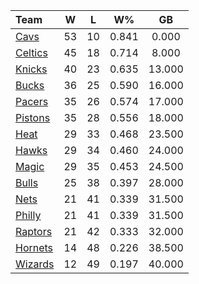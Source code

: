 | Team                            |  W  |  L  |  W%   |   GB   |
|:--------------------------------|:---:|:---:|:-----:|:------:|
| [Cavs](/r/clevelandcavs)        | 53  | 10  | 0.841 | 0.000  |
| [Celtics](/r/bostonceltics)     | 45  | 18  | 0.714 | 8.000  |
| [Knicks](/r/NYKnicks)           | 40  | 23  | 0.635 | 13.000 |
| [Bucks](/r/MkeBucks)            | 36  | 25  | 0.590 | 16.000 |
| [Pacers](/r/pacers)             | 35  | 26  | 0.574 | 17.000 |
| [Pistons](/r/DetroitPistons)    | 35  | 28  | 0.556 | 18.000 |
| [Heat](/r/heat)                 | 29  | 33  | 0.468 | 23.500 |
| [Hawks](/r/AtlantaHawks)        | 29  | 34  | 0.460 | 24.000 |
| [Magic](/r/OrlandoMagic)        | 29  | 35  | 0.453 | 24.500 |
| [Bulls](/r/chicagobulls)        | 25  | 38  | 0.397 | 28.000 |
| [Nets](/r/GoNets)               | 21  | 41  | 0.339 | 31.500 |
| [Philly](/r/sixers)             | 21  | 41  | 0.339 | 31.500 |
| [Raptors](/r/torontoraptors)    | 21  | 42  | 0.333 | 32.000 |
| [Hornets](/r/CharlotteHornets)  | 14  | 48  | 0.226 | 38.500 |
| [Wizards](/r/washingtonwizards) | 12  | 49  | 0.197 | 40.000 |